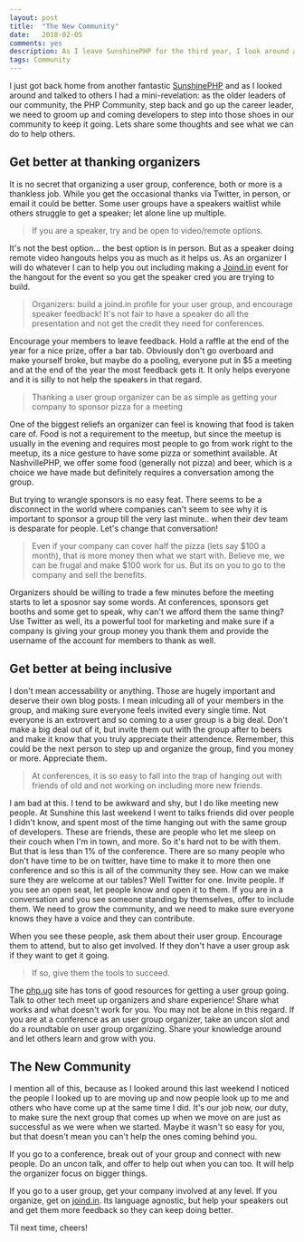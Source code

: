 ```yaml
---
layout: post
title:  "The New Community"
date:   2018-02-05
comments: yes
description: As I leave SunshinePHP for the third year, I look around and realize the changing of the guard.
tags: Community 
---
```


I just got back home from another fantastic [SunshinePHP](https://sunshinephp.com) and as I looked around and talked to others I had a mini-revelation: as the older leaders of our community, the PHP Community, step back and go up the career leader, we need to groom up and coming developers to step into those shoes in our community to keep it going. Lets share some thoughts and see what we can do to help others. 


## Get better at thanking organizers 

It is no secret that organizing a user group, conference, both or more is a thankless job. While you get the occasional thanks via Twitter, in person, or email it could be better. Some user groups have a speakers waitlist while others struggle to get a speaker; let alone line up multiple. 

> If you are a speaker, try and be open to video/remote options. 

It's not the best option... the best option is in person. But as a speaker doing remote video hangouts helps you as much as it helps us. As an organizer I will do whatever I can to help you out including making a [Joind.in](https://joind.in) event for the hangout for the event so you get the speaker cred you are trying to build. 

> Organizers: build a joind.in profile for your user group, and encourage speaker feedback! It's not fair to have a speaker do all the presentation and not get the credit they need for conferences. 

Encourage your members to leave feedback. Hold a raffle at the end of the year for a nice prize, offer a bar tab. Obviously don't go overboard and make yourself broke, but maybe do a pooling, everyone put in $5 a meeting and at the end of the year the most feedback gets it. It only helps everyone and it is silly to not help the speakers in that regard. 

> Thanking a user group organizer can be as simple as getting your company to sponsor pizza for a meeting

One of the biggest reliefs an organizer can feel is knowing that food is taken care of. Food is not a requirement to the meetup, but since the meetup is usually in the evening and requires most people to go from work right to the meetup, its a nice gesture to have some pizza or somethint available. At NashvillePHP, we offer some food (generally not pizza) and beer, which is a choice we have made but definitely requires a conversation among the group.

But trying to wrangle sponsors is no easy feat. There seems to be a disconnect in the world where companies can't seem to see why it is important to sponsor a group till the very last minute.. when their dev team is desparate for people. Let's change that conversation!

> Even if your company can cover half the pizza (lets say $100 a month), that is more money then what we start with. Believe me, we can be frugal and make $100 work for us. But its on you to go to the company and sell the benefits. 

Organizers should be willing to trade a few minutes before the meeting starts to let a sposnor say some words. At conferences, sponsors get booths and some get to speak, why can't we afford them the same thing? Use Twitter as well, its a powerful tool for marketing and make sure if a company is giving your group money you thank them and provide the username of the account for members to thank as well. 

## Get better at being inclusive

I don't mean accessability or anything. Those are hugely important and deserve their own blog posts. I mean inlcuding all of your members in the group, and making sure everyone feels invited every single time. Not everyone is an extrovert and so coming to a user group is a big deal. Don't make a big deal out of it, but invite them out with the group after to beers and make it know that you truly appreciate their attendence. Remember, this could be the next person to step up and organize the group, find you money or more. Appreciate them. 

> At conferences, it is so easy to fall into the trap of hanging out with friends of old and not working on including more new friends. 

I am bad at this. I tend to be awkward and shy, but I do like meeting new people. At Sunshine this last weekend I went to talks friends did over people I didn't know, and spent most of the time hanging out with the same group of developers. These are friends, these are people who let me sleep on their couch when I'm in town, and more. So it's hard not to be with them. But that is less than 1% of the conference. There are so many people who don't have time to be on twitter, have time to make it to more then one conference and so this is all of the community they see. How can we make sure they are welcome at our tables? Well Twitter for one. Invite people. If you see an open seat, let people know and open it to them. If you are in a conversation and you see someone standing by themselves, offer to include them. We need to grow the community, and we need to make sure everyone knows they have a voice and they can contribute. 

When you see these people, ask them about their user group. Encourage them to attend, but to also get involved. If they don't have a user group ask if they want to get it going. 

> If so, give them the tools to succeed.

The [php.ug](https://php.ug) site has tons of good resources for getting a user group going. Talk to other tech meet up organizers and share experience! Share what works and what doesn't work for you. You may not be alone in this regard. If you are at a conference as an user group organizer, take an uncon slot and do a roundtable on user group organizing. Share your knowledge around and let others learn and grow with you. 

## The New Community

I mention all of this, because as I looked around this last weekend I noticed the people I looked up to are moving up and now people look up to me and others who have come up at the same time I did. It's our job now, our duty, to make sure the next group that comes up when we move on are just as successful as we were when we started. Maybe it wasn't so easy for you, but that doesn't mean you can't help the ones coming behind you. 

If you go to a conference, break out of your group and connect with new people. Do an uncon talk, and offer to help out when you can too. It will help the organizer focus on bigger things. 

If you go to a user group, get your company involved at any level. If you organize, get on [joind.in](https://joind.in). Its language agnostic, but help your speakers out and get them more feedback so they can keep doing better.

Til next time, cheers!


